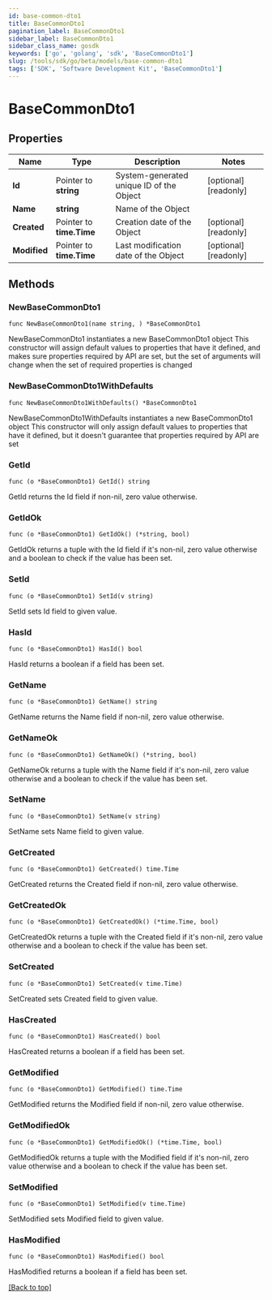 ```yaml
---
id: base-common-dto1
title: BaseCommonDto1
pagination_label: BaseCommonDto1
sidebar_label: BaseCommonDto1
sidebar_class_name: gosdk
keywords: ['go', 'golang', 'sdk', 'BaseCommonDto1'] 
slug: /tools/sdk/go/beta/models/base-common-dto1
tags: ['SDK', 'Software Development Kit', 'BaseCommonDto1']
---
```


# BaseCommonDto1

## Properties

Name | Type | Description | Notes
------------ | ------------- | ------------- | -------------
**Id** | Pointer to **string** | System-generated unique ID of the Object | [optional] [readonly] 
**Name** | **string** | Name of the Object | 
**Created** | Pointer to **time.Time** | Creation date of the Object | [optional] [readonly] 
**Modified** | Pointer to **time.Time** | Last modification date of the Object | [optional] [readonly] 

## Methods

### NewBaseCommonDto1

`func NewBaseCommonDto1(name string, ) *BaseCommonDto1`

NewBaseCommonDto1 instantiates a new BaseCommonDto1 object
This constructor will assign default values to properties that have it defined,
and makes sure properties required by API are set, but the set of arguments
will change when the set of required properties is changed

### NewBaseCommonDto1WithDefaults

`func NewBaseCommonDto1WithDefaults() *BaseCommonDto1`

NewBaseCommonDto1WithDefaults instantiates a new BaseCommonDto1 object
This constructor will only assign default values to properties that have it defined,
but it doesn't guarantee that properties required by API are set

### GetId

`func (o *BaseCommonDto1) GetId() string`

GetId returns the Id field if non-nil, zero value otherwise.

### GetIdOk

`func (o *BaseCommonDto1) GetIdOk() (*string, bool)`

GetIdOk returns a tuple with the Id field if it's non-nil, zero value otherwise
and a boolean to check if the value has been set.

### SetId

`func (o *BaseCommonDto1) SetId(v string)`

SetId sets Id field to given value.

### HasId

`func (o *BaseCommonDto1) HasId() bool`

HasId returns a boolean if a field has been set.

### GetName

`func (o *BaseCommonDto1) GetName() string`

GetName returns the Name field if non-nil, zero value otherwise.

### GetNameOk

`func (o *BaseCommonDto1) GetNameOk() (*string, bool)`

GetNameOk returns a tuple with the Name field if it's non-nil, zero value otherwise
and a boolean to check if the value has been set.

### SetName

`func (o *BaseCommonDto1) SetName(v string)`

SetName sets Name field to given value.


### GetCreated

`func (o *BaseCommonDto1) GetCreated() time.Time`

GetCreated returns the Created field if non-nil, zero value otherwise.

### GetCreatedOk

`func (o *BaseCommonDto1) GetCreatedOk() (*time.Time, bool)`

GetCreatedOk returns a tuple with the Created field if it's non-nil, zero value otherwise
and a boolean to check if the value has been set.

### SetCreated

`func (o *BaseCommonDto1) SetCreated(v time.Time)`

SetCreated sets Created field to given value.

### HasCreated

`func (o *BaseCommonDto1) HasCreated() bool`

HasCreated returns a boolean if a field has been set.

### GetModified

`func (o *BaseCommonDto1) GetModified() time.Time`

GetModified returns the Modified field if non-nil, zero value otherwise.

### GetModifiedOk

`func (o *BaseCommonDto1) GetModifiedOk() (*time.Time, bool)`

GetModifiedOk returns a tuple with the Modified field if it's non-nil, zero value otherwise
and a boolean to check if the value has been set.

### SetModified

`func (o *BaseCommonDto1) SetModified(v time.Time)`

SetModified sets Modified field to given value.

### HasModified

`func (o *BaseCommonDto1) HasModified() bool`

HasModified returns a boolean if a field has been set.


[[Back to top]](#) 


